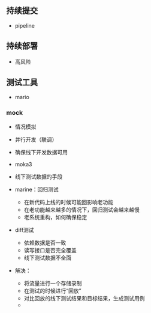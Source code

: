 ## 持续提交

- pipeline

## 持续部署

- 高风险

## 测试工具

- mario

### mock 

- 情况模拟
- 并行开发（联调）
- 确保线下开发数据可用

- moka3
- 线下测试数据的手段
- marine：回归测试
  - 在新代码上线的时候可能回影响老功能
  - 在老功能越来越多的情况下，回归测试会越来越慢
  - 老系统重构，如何确保稳定
- diff测试
  - 依赖数据是否一致
  - 读写接口是否完全覆盖
  - 线下测试数据不全面
- 解决：
  - 将流量进行一个存储录制
  - 在测试的时候进行“回放”
  - 对比回放的线下测试结果和目标结果，生成测试用例
  - 